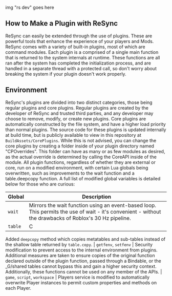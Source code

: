 img "rs dev" goes here

How to Make a Plugin with ReSync
-
ReSync can easily be extended through the use of plugins. These are powerful tools that enhance the experience of your players and Mods. ReSync comes with a variety of built-in plugins, most of which are command modules. Each plugin is a comprised of a single main function that is returned to the system internals at runtime. These functions are all ran after the system has completed the initialization process, and are handled in a separate thread with a protected call, so don't worry about breaking the system if your plugin doesn't work properly.

Environment
-
ReSync's plugins are divided into two distinct categories, those being regular plugins and core plugins. Regular plugins are created by the developer of ReSync and trusted third parties, and any developer may choose to remove, modify, or create new plugins. Core plugins are automatically constructed by the file system, and have a higher load priority than normal plugins. The source code for these plugins is updated internally at build time, but is publicly available to view in this repository at ``BuildAssets/CorePlugins``. While this is not advised, you can change the core plugins by creating a folder inside of your plugin directory named "CPOverrides". This folder can have as many or as few modules as desired, as the actual override is determined by calling the CoreAPI inside of the module. All plugin functions, regardless of whether they are external or core, run on a modified environment, with certain Lua globals being overwritten, such as improvements to the wait function and a table.deepcopy function. A full list of modified global variables is detailed below for those who are curious:

| Global | Description |
| ------ | ----------- |
| ``wait`` | Mirrors the wait function using an event-based loop. This permits the use of wait - it's convenient - without the drawbacks of Roblox's 30 Hz pipeline.
| ``table`` | C
Added ``deepcopy`` method which copies metatables and sub-tables instead of the shallow table returned by ``table.copy``.
| ``getfenv``, ``setfenv`` | Security modification to prevent access to the internal environment from plugins. Additional measures are taken to ensure copies of the original function declared outside of the plugin function, passed through a Bindable, or the _G/shared tables cannot bypass this and gain a higher security context. Additionally, these functions cannot be used on any member of the APIs.
| ``game``, ``script``, ``workspace`` | Players service is modified to automatically overwrite Player instances to permit custom properties and methods on each Player.